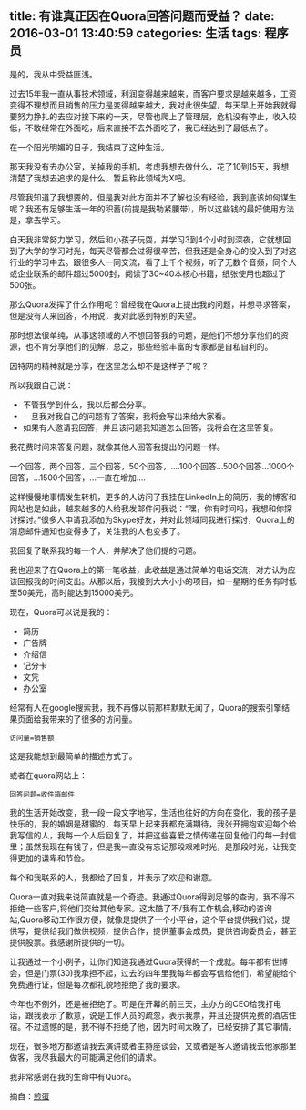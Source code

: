 title: 有谁真正因在Quora回答问题而受益？
date: 2016-03-01 13:40:59
categories: 生活
tags: 程序员
---

是的，我从中受益匪浅。

过去15年我一直从事技术领域，利润变得越来越来，而客户要求是越来越多，工资变得不理想而且销售的压力是变得越来越大，我对此很失望，每天早上开始我就得要努力挣扎的去应对接下来的一天，尽管也爬上了管理层，危机没有停止，收入较低，不敢经常在外面吃，后来直接不去外面吃了，我已经达到了最低点了。

在一个阳光明媚的日子，我结束了这种生活。

那天我没有去办公室，关掉我的手机，考虑我想去做什么，花了10到15天，我想清楚了我想去追求的是什么，暂且称此领域为X吧。

尽管我知道了我想要的，但是我对此方面并不了解也没有经验，我到底该如何谋生呢？我还有足够生活一年的积蓄(前提是我勒紧腰带)，所以这些钱的最好使用方法是，拿去学习。

白天我非常努力学习，然后和小孩子玩耍，并学习3到4个小时到深夜，它就想回到了大学的学习时光，每天尽管都会过得很辛苦，但我还是全身心的投入到了对这行业的学习中去。跟很多人一同交流，看了上千个视频，听了无数个音频，同个人或企业联系的邮件超过5000封，阅读了30~40本核心书籍，纸张使用也超过了500张。

那么Quora发挥了什么作用呢？曾经我在Quora上提出我的问题，并想寻求答案，但是没有人来回答，不用说，我对此感到特别的失望。

那时想法很单纯，从事这领域的人不想回答我的问题，是他们不想分享他们的资源，也不肯分享他们的见解，总之，那些经验丰富的专家都是自私自利的。

因特网的精神就是分享，在这里怎么却不是这样子了呢？

所以我跟自己说：

* 不管我学到什么，我以后都会分享。
* 一旦我对我自己的问题有了答案，我将会写出来给大家看。
* 如果有人邀请我回答，并且该问题我知道怎么回答，我将会在这里答复。

我花费时间来答复问题，就像其他人回答我提出的问题一样。

一个回答，两个回答，三个回答，50个回答，....100个回答…500个回答…1000个回答，…1500个回答，…一直在增加….

这样慢慢地事情发生转机，更多的人访问了我挂在LinkedIn上的简历，我的博客和网站也是如此，越来越多的人给我发邮件问我说：“嘿，你有时间吗，我想和你探讨探讨。”很多人申请我添加为Skype好友，并对此领域同我进行探讨，Quora上的消息邮件通知也变得多了，关注我的人也变多了。

我回复了联系我的每一个人，并解决了他们提的问题。

我也迎来了在Quora上的第一笔收益，此收益是通过简单的电话交流，对方认为应该回报我的时间支出。从那以后，我接到大大小小的项目，如一星期的任务有时低至50美元，高时能达到15000美元。

现在，Quora可以说是我的：

* 简历
* 广告牌
* 介绍信
* 记分卡
* 文凭
* 办公室

经常有人在google搜索我，我不再像以前那样默默无闻了，Quora的搜索引擎结果页面给我带来的了很多的访问量。

```
访问量=销售额
```

这是我能想到最简单的描述方式了。

或者在quora网站上：

```
回答问题=收件箱邮件
```

我的生活开始改变，我一段一段文字地写，生活也往好的方向在变化，我的孩子是快乐的，我的婚姻是甜蜜的，每天早上起来我都充满期待，我张开拥抱欢迎每个给我写信的人，我每一个人后回复了，并把这些喜爱之情传递在回复他们的每一封信里；虽然我现在有钱了，但是我一直没有忘记那段艰难时光，是那段时光，让我变得更加的谦卑和节俭。

每个和我联系的人，我都给了回复，并表示了欢迎和谢意。

Quora一直对我来说简直就是一个奇迹。我通过Quora得到足够的查询，我不得不拒绝一些客户,将他们交给其他专家。这太酷了不/我有工作机会,移动的咨询站,Quora移动工作很方便，就像是提供了一个小平台，这个平台提供我们说，提供写，提供给我们做供视频，提供合作，提供董事会成员，提供咨询委员会，甚至提供股票。我感谢所提供的一切。

让我通过一个小例子，让你们知道我通过Quora获得的一个成就。每年都有世博会，但是门票(30)我承担不起，过去的四年里我每年都会写信给他们，希望能给个免费通行证，但是每次都礼貌地拒绝了我的要求。

今年也不例外，还是被拒绝了。可是在开幕的前三天，主办方的CEO给我打电话，跟我表示了歉意，说是工作人员的疏忽，表示我票，并且还提供免费的酒店住宿。不过遗憾的是，我不得不拒绝了他，因为时间太晚了，已经安排了其它事情。

现在，很多地方都邀请我去演讲或者主持座谈会，又或者是客人邀请我去他家那里做客，我尽我最大的可能满足他们的请求。

我非常感谢在我的生命中有Quora。

摘自：[煎蛋](http://jandan.net/2014/09/10/answering-on-quora.html)